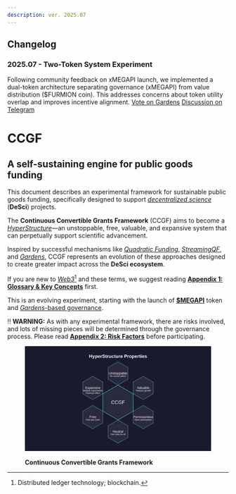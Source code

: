 ```yaml
---
description: ver. 2025.07
---
```


## Changelog

### 2025.07 - Two-Token System Experiment

Following community feedback on xMEGAPI launch, we implemented a dual-token architecture separating governance (xMEGAPI) from value distribution ($FURMION coin). This addresses concerns about token utility overlap and improves incentive alignment. [Vote on Gardens](https://app.gardens.fund/gardens/8453/0x7f8beda08fb7f1f3350d4be7f333f5a20f3247aa/0x96aa42ac2a15b897a12d736a28fbbc831f389d96/151/0x8fe008e79f1f66453865e611224d66ad4cb536aa-1) [Discussion on Telegram](https://t.me/hyperdesci_chat)


# CCGF

## A self-sustaining engine for public goods funding

This document describes an experimental framework for sustainable public goods funding, specifically designed to support [_decentralized science_](https://ethereum.org/en/desci/) (**DeSci**) projects.

The **Continuous Convertible Grants Framework** (CCGF) aims to become a [_HyperStructure_](https://jacob.energy/hyperstructures.html)—an unstoppable, free, valuable, and expansive system that can perpetually support scientific advancement.

Inspired by successful mechanisms like [_Quadratic Funding_](https://www.wtfisqf.com/), [_StreamingQF_](https://github.com/Geo-Web-Project/streaming-quadratic-funding), and [_Gardens_](https://www.gardens.fund/), CCGF represents an evolution of these approaches designed to create greater impact across the **DeSci ecosystem**.

If you are new to [_Web3_](#user-content-fn-1)[^1] and these terms, we suggest reading [**Appendix 1: Glossary & Key Concepts**](appendices/appendix-1-glossary-and-key-concepts.md) first.

This is an evolving experiment, starting with the launch of [**$MEGAPI**](tokenomics/megapi/) token and [_Gardens_-based governance](governance/governance-participation/gardens.md).

:bangbang: **WARNING:** As with any experimental framework, there are risks involved, and lots of missing pieces will be determined through the governance process. Please read [**Appendix 2: Risk Factors**](appendices/appendix-2.md) before participating.

<figure><img src=".gitbook/assets/06_hyperstructure_small.png" alt=""><figcaption><p><strong>Continuous Convertible Grants Framework</strong></p></figcaption></figure>

[^1]: Distributed ledger technology; blockchain.
